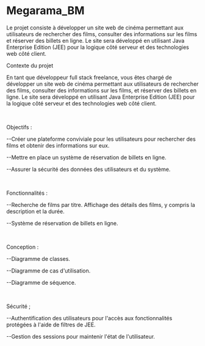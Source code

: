 # Megarama_BM
Le projet consiste à développer un site web de cinéma permettant aux utilisateurs de rechercher des films, consulter des informations sur les films et réserver des billets en ligne. Le site sera développé en utilisant Java Enterprise Edition (JEE) pour la logique côté serveur et des technologies web côté client.


Contexte du projet


En tant que développeur full stack freelance, vous êtes chargé de développer un site web de cinéma permettant aux utilisateurs de rechercher des films, consulter des informations sur les films, et réserver des billets en ligne. Le site sera développé en utilisant Java Enterprise Edition (JEE) pour la logique côté serveur et des technologies web côté client.

​

Objectifs :

--Créer une plateforme conviviale pour les utilisateurs pour rechercher des films et obtenir des informations sur eux.

--Mettre en place un système de réservation de billets en ligne.

--Assurer la sécurité des données des utilisateurs et du système.

​

Fonctionnalités :

--Recherche de films par titre. Affichage des détails des films, y compris la description et la durée.

--Système de réservation de billets en ligne.

​

Conception :

--Diagramme de classes.

--Diagramme de cas d'utilisation.

--Diagramme de séquence.

​

Sécurité ;

--Authentification des utilisateurs pour l'accès aux fonctionnalités protégées à l'aide de filtres de JEE.

--Gestion des sessions pour maintenir l'état de l'utilisateur.
